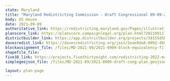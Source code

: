 ```yaml
---
state: Maryland
title: "Maryland Redistricting Commission - Draft Congressional 09-09-21"
body: US House
date: 2021-09-09
authoritative_link: https://redistricting.maryland.gov/Pages/illustrative.aspx
planscore_link: https://planscore.campaignlegal.org/plan.html?20210911T004138.170689309Z
districtbuilder_link: https://app.districtbuilder.org/projects/58155d5b-46b0-4a5a-9278-44e3de5d8de2
davesredist_link: https://davesredistricting.org/join/2eae8da8-0892-4b01-a278-c0f8c932eb88
blockassignment_file: /files/MD-2021-09/2021-0909-block-equivalency-file-for-draft-cong-plan.zip
shapefile_file:
five38_link: https://projects.fivethirtyeight.com/redistricting-2022-maps/maryland/draft_plan_1/
simplegeojson_file: /files/MD-2021-09/2021-0909-draft-cong-plan.geojson

layout: plan-page
---
```

